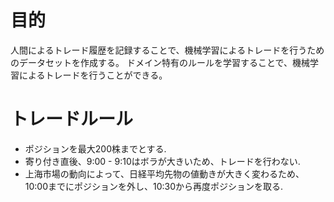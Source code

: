 # 目的
人間によるトレード履歴を記録することで、機械学習によるトレードを行うためのデータセットを作成する。
ドメイン特有のルールを学習することで、機械学習によるトレードを行うことができる。


# トレードルール

* ポジションを最大200株までとする.
* 寄り付き直後、9:00 - 9:10はボラが大きいため、トレードを行わない.
* 上海市場の動向によって、日経平均先物の値動きが大きく変わるため、10:00までにポジションを外し、10:30から再度ポジションを取る.

